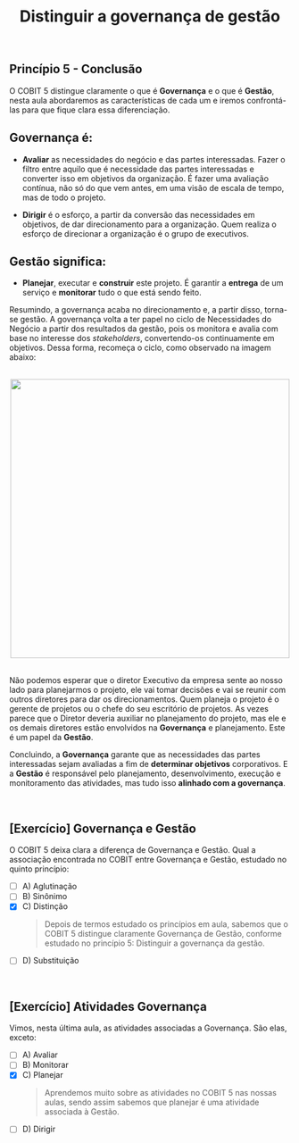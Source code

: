 <div align="center">

  # Distinguir a governança de gestão

</div>

<br>

## Princípio 5 - Conclusão

O COBIT 5 distingue claramente o que é **Governança** e o que é **Gestão**, nesta aula abordaremos as características de cada um e iremos confrontá-las para que fique clara essa diferenciação.

## Governança é:

- **Avaliar** as necessidades do negócio e das partes interessadas. Fazer o filtro entre aquilo que é necessidade das partes interessadas e converter isso em objetivos da organização. É fazer uma avaliação contínua, não só do que vem antes, em uma visão de escala de tempo, mas de todo o projeto.

- **Dirigir** é o esforço, a partir da conversão das necessidades em objetivos, de dar direcionamento para a organização. Quem realiza o esforço de direcionar a organização é o grupo de executivos.

## Gestão significa:

- **Planejar**, executar e **construir** este projeto. É garantir a **entrega** de um serviço e **monitorar** tudo o que está sendo feito. 

Resumindo, a governança acaba no direcionamento e, a partir disso, torna-se gestão. A governança volta a ter papel no ciclo de Necessidades do Negócio a partir dos resultados da gestão, pois os monitora e avalia com base no interesse dos *stakeholders*, convertendo-os continuamente em objetivos. Dessa forma, recomeça o ciclo, como observado na imagem abaixo:

<br>

<div align="center">

  <img src="images/necessidades-do-negocio.jfif" width="500">

</div>

<br>

Não podemos esperar que o diretor Executivo da empresa sente ao nosso lado para planejarmos o projeto, ele vai tomar decisões e vai se reunir com outros diretores para dar os direcionamentos. Quem planeja o projeto é o gerente de projetos ou o chefe do seu escritório de projetos. As vezes parece que o Diretor deveria auxiliar no planejamento do projeto, mas ele e os demais diretores estão envolvidos na **Governança** e planejamento. Este é um papel da **Gestão**.

Concluindo, a **Governança** garante que as necessidades das partes interessadas sejam avaliadas a fim de **determinar objetivos** corporativos. E a **Gestão** é responsável pelo planejamento, desenvolvimento, execução e monitoramento das atividades, mas tudo isso **alinhado com a governança**.

<br>

## [Exercício] Governança e Gestão

O COBIT 5 deixa clara a diferença de Governança e Gestão. Qual a associação encontrada no COBIT entre Governança e Gestão, estudado no quinto princípio:

- [ ] A) Aglutinação
- [ ] B) Sinônimo
- [x] C) Distinção
  > Depois de termos estudado os princípios em aula, sabemos que o COBIT 5 distingue claramente Governança de Gestão, conforme estudado no princípio 5: Distinguir a governança da gestão.
- [ ] D) Substituição

<br>

## [Exercício] Atividades Governança

Vimos, nesta última aula, as atividades associadas a Governança. São elas, exceto:

- [ ] A) Avaliar
- [ ] B) Monitorar
- [x] C) Planejar
  > Aprendemos muito sobre as atividades no COBIT 5 nas nossas aulas, sendo assim sabemos que planejar é uma atividade associada à Gestão.
- [ ] D) Dirigir